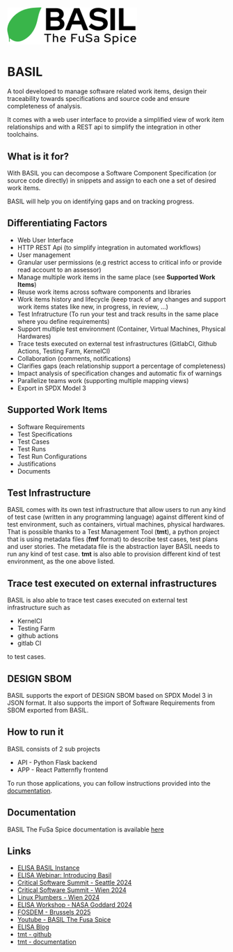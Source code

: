 # <img src="app/src/app/bgimages/basil_black.svg" alt= "BASIL | The FuSa Spice" height="85">

# BASIL

A tool developed to manage software related work items, design their traceability towards specifications and source code and ensure completeness of analysis.

It comes with a web user interface to provide a simplified view of work item relationships and with a REST api to simplify the integration in other toolchains.

## What is it for?

With BASIL you can decompose a Software Component Specification (or source code directly) in snippets and assign to each one a set of desired work items.

BASIL will help you on identifying gaps and on tracking progress.

## Differentiating Factors

- Web User Interface
- HTTP REST Api (to simplify integration in automated workflows)
- User management
- Granular user permissions (e.g restrict access to critical info or provide read account to an assessor)
- Manage multiple work items in the same place (see **Supported Work Items**)
- Reuse work items across software components and libraries
- Work items history and lifecycle (keep track of any changes and support work items states like new, in progress, in review, ...)
- Test Infratructure (To run your test and track results in the same place where you define requirements)
- Support multiple test environment (Container, Virtual Machines, Physical Hardwares)
- Trace tests executed on external test infrastructures (GitlabCI, Github Actions, Testing Farm, KernelCI)
- Collaboration (comments, notifications)
- Clarifies gaps (each relationship support a percentage of completeness)
- Impact analysis of specification changes and automatic fix of warnings
- Parallelize teams work (supporting multiple mapping views)
- Export in SPDX Model 3

## Supported Work Items

- Software Requirements
- Test Specifications
- Test Cases
- Test Runs
- Test Run Configurations
- Justifications
- Documents

## Test Infrastructure

BASIL comes with its own test infrastructure that allow users to run any kind of test case (written in any programming language)
against different kind of test environment, such as containers, virtual machines, physical hardwares.
That is possible thanks to a Test Management Tool (**tmt**), a python project that is using metadata files (**fmf** format) to describe test cases, test plans and user stories.
The metadata file is the abstraction layer BASIL needs to run any kind of test case.
**tmt** is also able to provision different kind of test environment, as the one above listed.

## Trace test executed on external infrastructures

BASIL is also able to trace test cases executed on external test infrastructure such as

- KernelCI
- Testing Farm
- github actions
- gitlab CI

to test cases.

## DESIGN SBOM

BASIL supports the export of DESIGN SBOM based on SPDX Model 3 in JSON format.
It also supports the import of Software Requirements from SBOM exported from BASIL.

## How to run it

BASIL consists of 2 sub projects

- API - Python Flask backend
- APP - React Patternfly frontend

To run those applications, you can follow instructions provided into the [documentation](https://basil-the-fusa-spice.readthedocs.io/en/latest/how_to_run_it.html).

## Documentation

BASIL The FuSa Spice documentation is available [here](https://basil-the-fusa-spice.readthedocs.io/)

## Links

- [ELISA BASIL Instance](http://elisa-builder-00.iol.unh.edu:9056/)
- [ELISA Webinar: Introducing Basil](https://elisa.tech/blog/2023/10/04/introducing-basil-video/)
- [Critical Software Summit - Seattle 2024](https://www.youtube.com/watch?v=1xmcpco14nE)
- [Critical Software Summit - Wien 2024](https://www.youtube.com/watch?v=dTXGpzM6eYw&pp=ygUVc3VtbWl0IHNvZnR3YXJlIGJhc2ls)
- [Linux Plumbers - Wien 2024](https://www.youtube.com/watch?v=3QuEXTafxT0&pp=ygUZbGludXggcGx1bWJlcnMgMjAyNCBiYXNpbA%3D%3D)
- [ELISA Workshop - NASA Goddard 2024](https://directory.elisa.tech/workshops/index.html#december-2024-maryland)
- [FOSDEM - Brussels 2025](https://fosdem.org/2025/schedule/event/fosdem-2025-4798-basil-an-open-source-tool-that-supports-requirements-traceability-with-design-sbom/)
- [Youtube - BASIL The Fusa Spice](https://www.youtube.com/@basil-the-fusa-spice/videos)
- [ELISA Blog](https://elisa.tech/blog/)
- [tmt - github](https://github.com/teemtee/tmt)
- [tmt - documentation](https://tmt.readthedocs.io/en/stable/)
